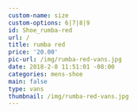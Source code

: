 ```yaml
---
custom-name: size
custom-options: 6|7|8|9
id: Shoe_rumba-red
url: /
title: rumba red
price: '20.00'
pic-url: /img/rumba-red-vans.jpg
date: 2018-2-8 11:51:01 -08:00
categories: mens-shoe
main: false
type: vans
thumbnail: /img/rumba-red-vans.jpg
---
```


